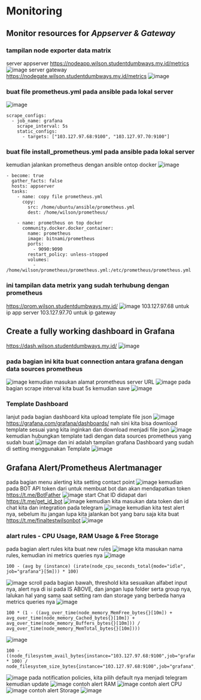 # Monitoring
## Monitor resources for *Appserver & Gateway*
### tampilan node exporter data matrix
server appserver https://nodeapp.wilson.studentdumbways.my.id/metrics
![image](https://github.com/wilsonakbar/Final-Task-Dumbways-WilsonAkbar/assets/132327628/6e03e3c8-5dab-46f9-a11f-75e610a94d6f)
server gateway https://nodegate.wilson.studentdumbways.my.id/metrics
![image](https://github.com/wilsonakbar/Final-Task-Dumbways-WilsonAkbar/assets/132327628/c489cb23-9a0a-4e29-8a97-70c45d5b34c5)
### buat file prometheus.yml pada ansible pada lokal server
![image](https://github.com/wilsonakbar/Final-Task-Dumbways-WilsonAkbar/assets/132327628/4a7a45ee-e94f-40ed-bd96-5733b7b99cef)
```
scrape_configs:
  - job_name: grafana
    scrape_interval: 5s
    static_configs:
      - targets: ["103.127.97.68:9100", "103.127.97.70:9100"]
```
### buat file install_prometheus.yml pada ansible pada lokal server
kemudian jalankan prometheus dengan ansible ontop docker
![image](https://github.com/wilsonakbar/Final-Task-Dumbways-WilsonAkbar/assets/132327628/3940e440-04a4-42c0-9f32-b56307928157)
```
- become: true
  gather_facts: false
  hosts: appserver
  tasks:
    - name: copy file prometheus.yml
      copy:
        src: /home/ubuntu/ansible/prometheus.yml
        dest: /home/wilson/prometheus/

    - name: prometheus on top docker
      community.docker.docker_container:
        name: prometheus
        image: bitnami/prometheus
        ports:
          - 9090:9090
        restart_policy: unless-stopped
        volumes:
          - /home/wilson/prometheus/prometheus.yml:/etc/prometheus/prometheus.yml
```
### ini tampilan data metrix yang sudah terhubung dengan prometheus
https://prom.wilson.studentdumbways.my.id/
![image](https://github.com/wilsonakbar/Final-Task-Dumbways-WilsonAkbar/assets/132327628/22dce90f-e79d-4588-8c7d-ffc3ce14a23c)
103.127.97.68 untuk ip app server
103.127.97.70 untuk ip gateway
## Create a fully working dashboard in Grafana
https://dash.wilson.studentdumbways.my.id/
![image](https://github.com/wilsonakbar/Final-Task-Dumbways-WilsonAkbar/assets/132327628/4b1bb13e-6444-4390-aaa2-cbce810a2085)
### pada bagian ini kita buat connection antara grafana dengan data sources prometheus
![image](https://github.com/wilsonakbar/Final-Task-Dumbways-WilsonAkbar/assets/132327628/ebeee30e-4efe-45e5-b226-e42ff8034f71)
kemudian masukan alamat prometheus server URL
![image](https://github.com/wilsonakbar/Final-Task-Dumbways-WilsonAkbar/assets/132327628/88daebf8-443e-4b10-a59a-ee7c1e192e51)
pada bagian scrape interval kita buat 5s kemudian save
![image](https://github.com/wilsonakbar/Final-Task-Dumbways-WilsonAkbar/assets/132327628/c46c55a6-d955-4669-851b-4c34d940db99)
### Template Dashboard
lanjut pada bagian dashboard kita upload template file json
![image](https://github.com/wilsonakbar/Final-Task-Dumbways-WilsonAkbar/assets/132327628/ee9d27b0-0443-4dff-a053-d8c6d9eb2bf0)
https://grafana.com/grafana/dashboards/ nah sini kita bisa download template sesuai yang kita inginkan dan download menjadi file json
![image](https://github.com/wilsonakbar/Final-Task-Dumbways-WilsonAkbar/assets/132327628/0bc6f56b-b231-469b-acd6-48f5bbddf1ce)
kemudian hubungkan template tadi dengan data sources prometheus yang sudah buat
![image](https://github.com/wilsonakbar/Final-Task-Dumbways-WilsonAkbar/assets/132327628/fb4aff03-4bd9-4de0-b35c-0176d072087a)
dan ini adalah tampilan grafana Dashboard yang sudah di setting menggunakan Template
![image](https://github.com/wilsonakbar/Final-Task-Dumbways-WilsonAkbar/assets/132327628/fc91059a-2d44-47b0-a9c0-08b784d27f35)
## Grafana Alert/Prometheus Alertmanager
pada bagian menu alerting kita setting contact point
![image](https://github.com/wilsonakbar/Final-Task-Dumbways-WilsonAkbar/assets/132327628/d462c017-4281-4131-b1fe-8a944734d99e)
kemudian pada BOT API token dari untuk membuat bot dan akan mendapatkan token https://t.me/BotFather
![image](https://github.com/wilsonakbar/Final-Task-Dumbways-WilsonAkbar/assets/132327628/06908d32-ea68-4841-b766-4d37bb6a9508)
start Chat ID didapat dari https://t.me/get_id_bot
![image](https://github.com/wilsonakbar/Final-Task-Dumbways-WilsonAkbar/assets/132327628/2ff1d8a1-9592-4bf3-9743-0021345ac7c4)
kemudian kita masukan data token dan id chat kita dan integration pada telegram
![image](https://github.com/wilsonakbar/Final-Task-Dumbways-WilsonAkbar/assets/132327628/1222b007-2f73-49aa-b1ff-e755b5a486cb)
kemudian kita test alert nya, sebelum itu jangan lupa kita jalankan bot yang baru saja kita buat https://t.me/finaltestwilsonbot
![image](https://github.com/wilsonakbar/Final-Task-Dumbways-WilsonAkbar/assets/132327628/df27792e-342f-49f0-83ae-ecf54123a258)
### alart rules - CPU Usage, RAM Usage & Free Storage
pada bagian alert rules kita buat new rules
![image](https://github.com/wilsonakbar/Final-Task-Dumbways-WilsonAkbar/assets/132327628/80a98404-85dd-40be-895f-08d676046518)
kita masukan nama rules, kemudian ini metrics queries nya
![image](https://github.com/wilsonakbar/Final-Task-Dumbways-WilsonAkbar/assets/132327628/c68d5bb3-9561-45a0-80ed-ee44c574e3a9)
```
100 - (avg by (instance) (irate(node_cpu_seconds_total{mode="idle", job="grafana"}[5m])) * 100)
```
![image](https://github.com/wilsonakbar/Final-Task-Dumbways-WilsonAkbar/assets/132327628/37021dc0-cde1-4d93-b99d-d2b008332092)
scroll pada bagian bawah, threshold kita sesuaikan alfabet input nya, alert nya di isi pada IS ABOVE, dan jangan lupa folder serta group nya, lalukan hal yang sama saat setting ram dan storage yang berbeda hanya metrics queries nya
![image](https://github.com/wilsonakbar/Final-Task-Dumbways-WilsonAkbar/assets/132327628/33c815c3-15de-415c-be4f-c6eb0843bf3d)
```
100 * (1 - ((avg_over_time(node_memory_MemFree_bytes{}[10m]) + avg_over_time(node_memory_Cached_bytes{}[10m]) + avg_over_time(node_memory_Buffers_bytes{}[10m])) / avg_over_time(node_memory_MemTotal_bytes{}[10m])))
```
![image](https://github.com/wilsonakbar/Final-Task-Dumbways-WilsonAkbar/assets/132327628/7a4ccb8e-b460-4cb7-8fcc-d80500686f10)
```
100 - ((node_filesystem_avail_bytes{instance="103.127.97.68:9100",job="grafana",device!~'rootfs'} * 100) / node_filesystem_size_bytes{instance="103.127.97.68:9100",job="grafana",device!~'rootfs'})
```
![image](https://github.com/wilsonakbar/Final-Task-Dumbways-WilsonAkbar/assets/132327628/061cbee0-0315-4ab0-b502-47c36d2a5821)
pada notification policies, kita pilih default nya menjadi telegram kemudian update
![image](https://github.com/wilsonakbar/Final-Task-Dumbways-WilsonAkbar/assets/132327628/5496e34e-4337-4e35-8866-4646bf75f4cb)
contoh alert RAM
![image](https://github.com/wilsonakbar/Final-Task-Dumbways-WilsonAkbar/assets/132327628/3ae1786a-9303-4933-8862-d974f36c4916)
contoh alert CPU
![image](https://github.com/wilsonakbar/Final-Task-Dumbways-WilsonAkbar/assets/132327628/56710ef2-eaa9-4d8c-b652-1135e72e2c6f)
contoh alert Storage
![image](https://github.com/wilsonakbar/Final-Task-Dumbways-WilsonAkbar/assets/132327628/0dbf2547-a2a8-4fb4-9f58-74c5f0f8bcca)
